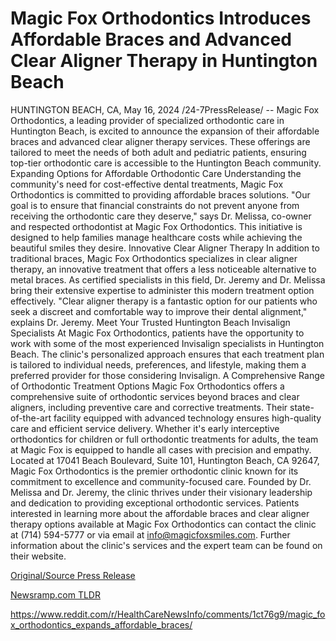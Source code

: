 # Magic Fox Orthodontics Introduces Affordable Braces and Advanced Clear Aligner Therapy in Huntington Beach

HUNTINGTON BEACH, CA, May 16, 2024 /24-7PressRelease/ -- Magic Fox Orthodontics, a leading provider of specialized orthodontic care in Huntington Beach, is excited to announce the expansion of their affordable braces and advanced clear aligner therapy services. These offerings are tailored to meet the needs of both adult and pediatric patients, ensuring top-tier orthodontic care is accessible to the Huntington Beach community.  Expanding Options for Affordable Orthodontic Care  Understanding the community's need for cost-effective dental treatments, Magic Fox Orthodontics is committed to providing affordable braces solutions. "Our goal is to ensure that financial constraints do not prevent anyone from receiving the orthodontic care they deserve," says Dr. Melissa, co-owner and respected orthodontist at Magic Fox Orthodontics. This initiative is designed to help families manage healthcare costs while achieving the beautiful smiles they desire.  Innovative Clear Aligner Therapy  In addition to traditional braces, Magic Fox Orthodontics specializes in clear aligner therapy, an innovative treatment that offers a less noticeable alternative to metal braces. As certified specialists in this field, Dr. Jeremy and Dr. Melissa bring their extensive expertise to administer this modern treatment option effectively. "Clear aligner therapy is a fantastic option for our patients who seek a discreet and comfortable way to improve their dental alignment," explains Dr. Jeremy.  Meet Your Trusted Huntington Beach Invisalign Specialists  At Magic Fox Orthodontics, patients have the opportunity to work with some of the most experienced Invisalign specialists in Huntington Beach. The clinic's personalized approach ensures that each treatment plan is tailored to individual needs, preferences, and lifestyle, making them a preferred provider for those considering Invisalign.  A Comprehensive Range of Orthodontic Treatment Options  Magic Fox Orthodontics offers a comprehensive suite of orthodontic services beyond braces and clear aligners, including preventive care and corrective treatments. Their state-of-the-art facility equipped with advanced technology ensures high-quality care and efficient service delivery. Whether it's early interceptive orthodontics for children or full orthodontic treatments for adults, the team at Magic Fox is equipped to handle all cases with precision and empathy.  Located at 17041 Beach Boulevard, Suite 101, Huntington Beach, CA 92647, Magic Fox Orthodontics is the premier orthodontic clinic known for its commitment to excellence and community-focused care. Founded by Dr. Melissa and Dr. Jeremy, the clinic thrives under their visionary leadership and dedication to providing exceptional orthodontic services.  Patients interested in learning more about the affordable braces and clear aligner therapy options available at Magic Fox Orthodontics can contact the clinic at (714) 594-5777 or via email at info@magicfoxsmiles.com. Further information about the clinic's services and the expert team can be found on their website. 

[Original/Source Press Release](https://www.24-7pressrelease.com/press-release/510931/magic-fox-orthodontics-introduces-affordable-braces-and-advanced-clear-aligner-therapy-in-huntington-beach)
                    

[Newsramp.com TLDR](None) 

https://www.reddit.com/r/HealthCareNewsInfo/comments/1ct76g9/magic_fox_orthodontics_expands_affordable_braces/